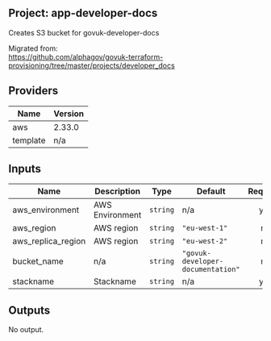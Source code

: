 ## Project: app-developer-docs

Creates S3 bucket for govuk-developer-docs

Migrated from:  
https://github.com/alphagov/govuk-terraform-provisioning/tree/master/projects/developer_docs

## Providers

| Name | Version |
|------|---------|
| aws | 2.33.0 |
| template | n/a |

## Inputs

| Name | Description | Type | Default | Required |
|------|-------------|------|---------|:-----:|
| aws\_environment | AWS Environment | `string` | n/a | yes |
| aws\_region | AWS region | `string` | `"eu-west-1"` | no |
| aws\_replica\_region | AWS region | `string` | `"eu-west-2"` | no |
| bucket\_name | n/a | `string` | `"govuk-developer-documentation"` | no |
| stackname | Stackname | `string` | n/a | yes |

## Outputs

No output.

